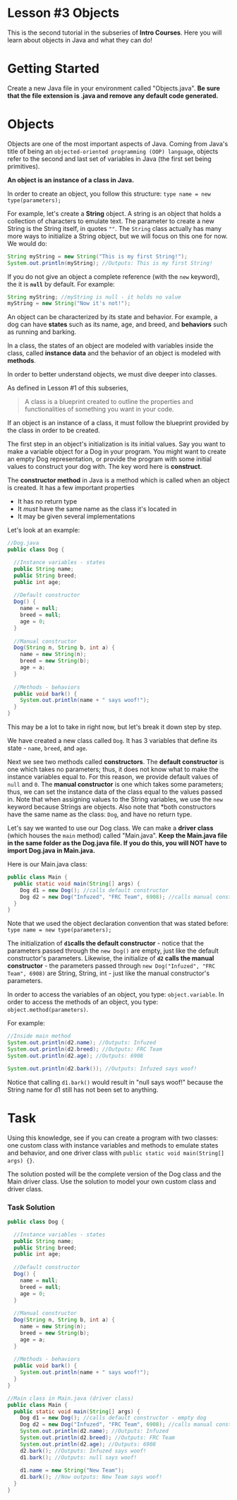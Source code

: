 # Lesson #3 Objects

This is the second tutorial in the subseries of **Intro Courses**. Here you will learn about objects in Java and what they can do!

# Getting Started
Create a new Java file in your environment called "Objects.java". **Be sure that the file extension is .java and remove any default code generated.**

# Objects
Objects are one of the most important aspects of Java. Coming from Java's title of being an `objected-oriented programming (OOP) language`, objects refer to the second and last set of variables in Java (the first set being primitives).

**An object is an instance of a class in Java.** 

In order to create an object, you follow this structure: `type name = new type(parameters);`

For example, let's create a **String** object. A string is an object that holds a collection of characters to emulate text. The parameter to create a new String is the String itself, in quotes `""`.
The `String` class actually has many more ways to initialize a String object, but we will focus on this one for now.
We would do:

```java
String myString = new String("This is my first String!");
System.out.println(myString); //Outputs: This is my first String!
```

If you do not give an object a complete reference (with the `new` keyword), the it is **`null`** by default.
For example:

```java
String myString; //myString is null - it holds no value
myString = new String("Now it's not!");
```

An object can be characterized by its state and behavior.
For example, a dog can have **states** such as its name, age, and breed, and **behaviors** such as running and barking.

In a class, the states of an object are modeled with variables inside the class, called **instance data** and the behavior of an object is modeled with **methods**.

In order to better understand objects, we must dive deeper into classes.

As defined in Lesson #1 of this subseries,
> A class is a blueprint created to outline the properties and functionalities of something you want in your code.

If an object is an instance of a class, it must follow the blueprint provided by the class in order to be created.

The first step in an object's initialization is its initial values. Say you want to make a variable object for a Dog in your program. You might want to create an empty Dog representation, or provide the program with some initial values to construct your dog with.
The key word here is **construct**.

The **constructor method** in Java is a method which is called when an object is created. It has a few important properties
* It has no return type
* It *must* have the same name as the class it's located in
* It may be given several implementations

Let's look at an example:

```java
//Dog.java
public class Dog {

  //Instance variables - states
  public String name;
  public String breed;
  public int age;
  
  //Default constructor
  Dog() {
    name = null;
    breed = null;
    age = 0;
  }
  
  //Manual constructor
  Dog(String n, String b, int a) {
    name = new String(n);
    breed = new String(b);
    age = a;
  }
  
  //Methods - behaviors
  public void bark() {
    System.out.println(name + " says woof!");
  }
}
```

This may be a lot to take in right now, but let's break it down step by step.

We have created a new class called `Dog`. It has 3 variables that define its state - `name`, `breed`, and `age`.

Next we see two methods called **constructors**. The **default constructor** is one which takes no parameters; thus, it does not know what to make the instance variables equal to. For this reason, we provide default values of `null` and `0`.
The **manual constructor** is one which takes some parameters; thus, we can set the instance data of the class equal to the values passed in. Note that when assigning values to the String variables, we use the `new` keyword because Strings are objects.
Also note that *both constructors have the same name as the class: `Dog`, and have no return type.

Let's say we wanted to use our Dog class. We can make a **driver class** (which houses the `main` method) called "Main.java".
**Keep the Main.java file in the same folder as the Dog.java file. If you do this, you will NOT have to import Dog.java in Main.java.**

Here is our Main.java class:

```java
public class Main {
  public static void main(String[] args) {
    Dog d1 = new Dog(); //calls default constructor
    Dog d2 = new Dog("Infuzed", "FRC Team", 6908); //calls manual constructor
  }
}
```

Note that we used the object declaration convention that was stated before: `type name = new type(parameters);`

The initialization of **`d1`calls the default constructor** - notice that the parameters passed through the `new Dog()` are empty, just like the default constructor's parameters.
Likewise, the initialize of **`d2` calls the manual constructor** - the parameters passed through `new Dog("Infuzed", "FRC Team", 6908)` are String, String, int - just like the manual constructor's parameters.

In order to access the variables of an object, you type: `object.variable`. In order to access the methods of an object, you type: `object.method(parameters)`.

For example:

```java
//Inside main method
System.out.println(d2.name); //Outputs: Infuzed
System.out.println(d2.breed); //Outputs: FRC Team
System.out.println(d2.age); //Outputs: 6908

System.out.println(d2.bark()); //Outputs: Infuzed says woof!
```

Notice that calling `d1.bark()` would result in "null says woof!" because the String name for d1 still has not been set to anything.


# Task
Using this knowledge, see if you can create a program with two classes: one custom class with instance variables and methods to emulate states and behavior, and one driver class with `public static void main(String[] args) {}`.

The solution posted will be the complete version of the Dog class and the Main driver class. Use the solution to model your own custom class and driver class.

### Task Solution
```java
public class Dog {

  //Instance variables - states
  public String name;
  public String breed;
  public int age;
  
  //Default constructor
  Dog() {
    name = null;
    breed = null;
    age = 0;
  }
  
  //Manual constructor
  Dog(String n, String b, int a) {
    name = new String(n);
    breed = new String(b);
    age = a;
  }
  
  //Methods - behaviors
  public void bark() {
    System.out.println(name + " says woof!");
  }
}

//Main class in Main.java (driver class)
public class Main {
  public static void main(String[] args) {
    Dog d1 = new Dog(); //calls default constructor - empty dog
    Dog d2 = new Dog("Infuzed", "FRC Team", 6908); //calls manual constructor - dog initialized with "Infuzed", "FRC Team" and 6908
    System.out.println(d2.name); //Outputs: Infuzed
    System.out.println(d2.breed); //Outputs: FRC Team
    System.out.println(d2.age); //Outputs: 6908
    d2.bark(); //Outputs: Infuzed says woof!
    d1.bark(); //Outputs: null says woof!
    
    d1.name = new String("New Team");
    d1.bark(); //Now outputs: New Team says woof!
  }
}

  
  
  
  
